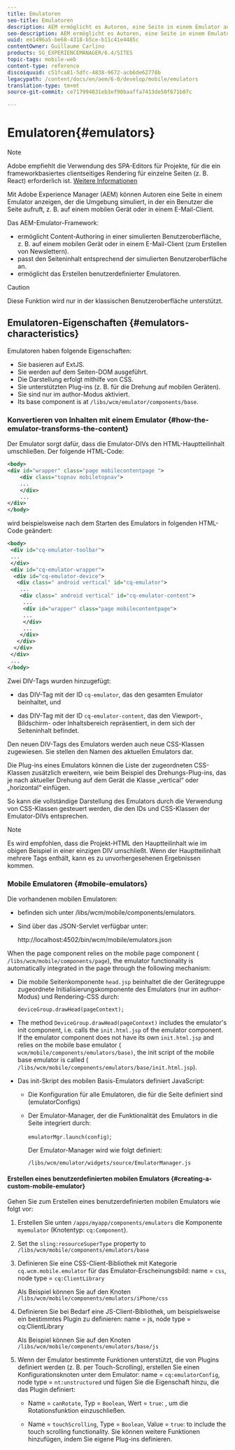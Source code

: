 ```yaml
---
title: Emulatoren
seo-title: Emulatoren
description: AEM ermöglicht es Autoren, eine Seite in einem Emulator anzuzeigen, der die Umgebung simuliert, in der ein Benutzer die Seite aufruft.
seo-description: AEM ermöglicht es Autoren, eine Seite in einem Emulator anzuzeigen, der die Umgebung simuliert, in der ein Benutzer die Seite aufruft.
uuid: ee1496a5-be68-4318-b5ce-b11c41e4485c
contentOwner: Guillaume Carlino
products: SG_EXPERIENCEMANAGER/6.4/SITES
topic-tags: mobile-web
content-type: reference
discoiquuid: c51fca81-5dfc-4838-9672-acb6de62778b
legacypath: /content/docs/en/aem/6-0/develop/mobile/emulators
translation-type: tm+mt
source-git-commit: ce717994831eb3ef90baaffa7413de50f671b07c

---
```



# Emulatoren{#emulators}

>[!NOTE]
>
>Adobe empfiehlt die Verwendung des SPA-Editors für Projekte, für die ein frameworkbasiertes clientseitiges Rendering für einzelne Seiten (z. B. React) erforderlich ist. [Weitere Informationen](/help/sites-developing/spa-overview.md)

Mit Adobe Experience Manager (AEM) können Autoren eine Seite in einem Emulator anzeigen, der die Umgebung simuliert, in der ein Benutzer die Seite aufruft, z. B. auf einem mobilen Gerät oder in einem E-Mail-Client.

Das AEM-Emulator-Framework:

* ermöglicht Content-Authoring in einer simulierten Benutzeroberfläche, z. B. auf einem mobilen Gerät oder in einem E-Mail-Client (zum Erstellen von Newslettern).
* passt den Seiteninhalt entsprechend der simulierten Benutzeroberfläche an.
* ermöglicht das Erstellen benutzerdefinierter Emulatoren.

>[!CAUTION]
>
>Diese Funktion wird nur in der klassischen Benutzeroberfläche unterstützt.

## Emulatoren-Eigenschaften {#emulators-characteristics}

Emulatoren haben folgende Eigenschaften:

* Sie basieren auf ExtJS.
* Sie werden auf dem Seiten-DOM ausgeführt.
* Die Darstellung erfolgt mithilfe von CSS.
* Sie unterstützten Plug-ins (z. B. für die Drehung auf mobilen Geräten).
* Sie sind nur im author-Modus aktiviert.
* Its base component is at `/libs/wcm/emulator/components/base`.

### Konvertieren von Inhalten mit einem Emulator {#how-the-emulator-transforms-the-content}

Der Emulator sorgt dafür, dass die Emulator-DIVs den HTML-Hauptteilinhalt umschließen. Der folgende HTML-Code:

```xml
<body>
<div id="wrapper" class="page mobilecontentpage ">
    <div class="topnav mobiletopnav">
    ...
    </div>
    ...
</div>
</body>
```

wird beispielsweise nach dem Starten des Emulators in folgenden HTML-Code geändert:

```xml
<body>
 <div id="cq-emulator-toolbar">
 ...
 </div>
 <div id="cq-emulator-wrapper">
  <div id="cq-emulator-device">
   <div class=" android vertical" id="cq-emulator">
    ...
    <div class=" android vertical" id="cq-emulator-content">
     ...
     <div id="wrapper" class="page mobilecontentpage">
     ...
     </div>
     ...
    </div>
   </div>
  </div>
 </div>
 ...
</body>
```

Zwei DIV-Tags wurden hinzugefügt:

* das DIV-Tag mit der ID `cq-emulator`, das den gesamten Emulator beinhaltet, und

* das DIV-Tag mit der ID `cq-emulator-content`, das den Viewport-, Bildschirm- oder Inhaltsbereich repräsentiert, in dem sich der Seiteninhalt befindet.

Den neuen DIV-Tags des Emulators werden auch neue CSS-Klassen zugewiesen. Sie stellen den Namen des aktuellen Emulators dar.

Die Plug-ins eines Emulators können die Liste der zugeordneten CSS-Klassen zusätzlich erweitern, wie beim Beispiel des Drehungs-Plug-ins, das je nach aktueller Drehung auf dem Gerät die Klasse „vertical“ oder „horizontal“ einfügen.

So kann die vollständige Darstellung des Emulators durch die Verwendung von CSS-Klassen gesteuert werden, die den IDs und CSS-Klassen der Emulator-DIVs entsprechen.

>[!NOTE]
>
>Es wird empfohlen, dass die Projekt-HTML den Hauptteilinhalt wie im obigen Beispiel in einer einzigen DIV umschließt. Wenn der Hauptteilinhalt mehrere Tags enthält, kann es zu unvorhergesehenen Ergebnissen kommen.

### Mobile Emulatoren {#mobile-emulators}

Die vorhandenen mobilen Emulatoren:

* befinden sich unter /libs/wcm/mobile/components/emulators.
* Sind über das JSON-Servlet verfügbar unter:

   http://localhost:4502/bin/wcm/mobile/emulators.json

When the page component relies on the mobile page component ( `/libs/wcm/mobile/components/page`), the emulator functionality is automatically integrated in the page through the following mechanism:

* Die mobile Seitenkomponente `head.jsp` beinhaltet die der Gerätegruppe zugeordnete Initialisierungskomponente des Emulators (nur im author-Modus) und Rendering-CSS durch:

   `deviceGroup.drawHead(pageContext);`

* The method `DeviceGroup.drawHead(pageContext)` includes the emulator&#39;s init component, i.e. calls the `init.html.jsp` of the emulator component. If the emulator component does not have its own `init.html.jsp` and relies on the mobile base emulator ( `wcm/mobile/components/emulators/base)`, the init script of the mobile base emulator is called ( `/libs/wcm/mobile/components/emulators/base/init.html.jsp`).

* Das init-Skript des mobilen Basis-Emulators definiert JavaScript:

   * Die Konfiguration für alle Emulatoren, die für die Seite definiert sind (emulatorConfigs)
   * Der Emulator-Manager, der die Funktionalität des Emulators in die Seite integriert durch:

      `emulatorMgr.launch(config)`;

      Der Emulator-Manager wird wie folgt definiert:

      `/libs/wcm/emulator/widgets/source/EmulatorManager.js`

#### Erstellen eines benutzerdefinierten mobilen Emulators {#creating-a-custom-mobile-emulator}

Gehen Sie zum Erstellen eines benutzerdefinierten mobilen Emulators wie folgt vor:

1. Erstellen Sie unten `/apps/myapp/components/emulators` die Komponente `myemulator` (Knotentyp: 
     `cq:Component`).

1. Set the `sling:resourceSuperType` property to `/libs/wcm/mobile/components/emulators/base`

1. Definieren Sie eine CSS-Client-Bibliothek mit Kategorie `cq.wcm.mobile.emulator` für das Emulator-Erscheinungsbild: name = `css`, node type = `cq:ClientLibrary`

   Als Beispiel können Sie auf den Knoten `/libs/wcm/mobile/components/emulators/iPhone/css`

1. Definieren Sie bei Bedarf eine JS-Client-Bibliothek, um beispielsweise ein bestimmtes Plugin zu definieren: name = js, node type = cq:ClientLibrary

   Als Beispiel können Sie auf den Knoten `/libs/wcm/mobile/components/emulators/base/js`

1. Wenn der Emulator bestimmte Funktionen unterstützt, die von Plugins definiert werden (z. B. per Touch-Scrolling), erstellen Sie einen Konfigurationsknoten unter dem Emulator: name = `cq:emulatorConfig`, node type = `nt:unstructured` und fügen Sie die Eigenschaft hinzu, die das Plugin definiert:

   * Name = `canRotate`, Typ = `Boolean`, Wert = `true`: , um die Rotationsfunktion einzuschließen.

   * Name = `touchScrolling`, Type = `Boolean`, Value = `true`: to include the touch scrolling functionality.
   Sie können weitere Funktionen hinzufügen, indem Sie eigene Plug-ins definieren.

